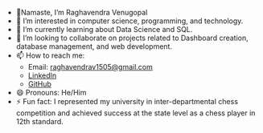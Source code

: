 - 👋Namaste, I’m Raghavendra Venugopal
- 👀 I’m interested in computer science, programming, and technology.
- 🌱 I’m currently learning about Data Science and SQL.
- 💞️ I’m looking to collaborate on projects related to Dashboard creation, database management, and web development.
- 📫 How to reach me: 
  - Email: raghavendrav1505@gmail.com
  - [LinkedIn](https://www.linkedin.com/in/raghavendrav1505)
  - [GitHub](https://github.com/yourusername)
- 😄 Pronouns: He/Him
- ⚡ Fun fact: I represented my university in inter-departmental chess competition and achieved success at the state level as a chess player in 12th standard.
